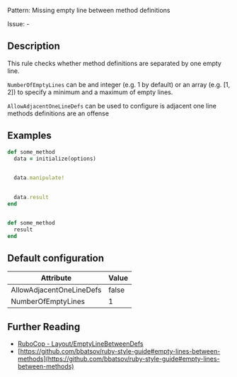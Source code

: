 Pattern: Missing empty line between method definitions

Issue: -

## Description

This rule checks whether method definitions are separated by one empty line.

`NumberOfEmptyLines` can be and integer (e.g. 1 by default) or
an array (e.g. [1, 2]) to specify a minimum and a maximum of
empty lines.

`AllowAdjacentOneLineDefs` can be used to configure is adjacent
one line methods definitions are an offense

## Examples

```ruby
def some_method
  data = initialize(options)

  
  data.manipulate!

  
  data.result
end


def some_method
  result
end
```

## Default configuration

Attribute | Value
--- | ---
AllowAdjacentOneLineDefs | false
NumberOfEmptyLines | 1

## Further Reading

* [RuboCop - Layout/EmptyLineBetweenDefs](https://rubocop.readthedocs.io/en/latest/cops_layout/#layoutemptylinebetweendefs)
* [https://github.com/bbatsov/ruby-style-guide#empty-lines-between-methods](https://github.com/bbatsov/ruby-style-guide#empty-lines-between-methods)
